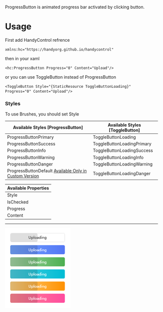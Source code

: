 ProgressButton is animated progress bar activated by clicking button.

# Usage
First add HandyControl refrence
```
xmlns:hc="https://handyorg.github.io/handycontrol"
```
then in your xaml
```
<hc:ProgressButton Progress="0" Content="Upload"/>
```
or you can use ToggleButton instead of ProgressButton
```
<ToggleButton Style="{StaticResource ToggleButtonLoading}" Progress="0" Content="Upload"/>
```

### Styles
To use Brushes, you should set Style

| Available Styles  [ProgressButton]         | Available Styles [ToggleButton]          |
| ---------------------------- | ---------------------------- |
| ProgressButtonPrimary | ToggleButtonLoading |
| ProgressButtonSuccess    | ToggleButtonLoadingPrimary |
| ProgressButtonInfo | ToggleButtonLoadingSuccess |
| ProgressButtonWarning    | ToggleButtonLoadingInfo |
| ProgressButtonDanger | ToggleButtonLoadingWarning |
| ProgressButtonDefault [Available Only in Custom Version](https://github.com/ghost1372/HandyControls)  | ToggleButtonLoadingDanger |

| **Available Properti**es |
| ------------------------ |
| Style  |
| IsChecked |
| Progress |
| Content |

***

![](https://github.com/HandyOrg/HandyOrgResource/blob/master/HandyControl/Resources/ProgressButton.png)